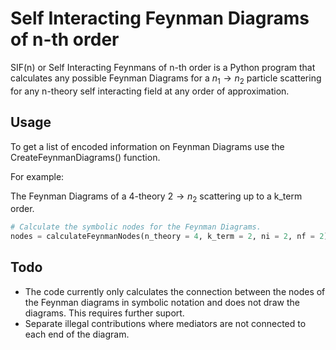# Self Interacting Feynman Diagrams of n-th order

SIF(n) or Self Interacting Feynmans of n-th order is a Python program that calculates any possible
Feynman Diagrams for a $n_1 \rightarrow n_2$ particle scattering for any n-theory self interacting field at any
order of approximation.

## Usage

To get a list of encoded information on Feynman Diagrams use the CreateFeynmanDiagrams() function.

For example:

The Feynman Diagrams of a 4-theory $2 \rightarrow n_2$ scattering up to a k_term order.

```python
# Calculate the symbolic nodes for the Feynman Diagrams.
nodes = calculateFeynmanNodes(n_theory = 4, k_term = 2, ni = 2, nf = 2)
```

## Todo

* The code currently only calculates the connection between the nodes of the Feynman diagrams in symbolic notation
and does not draw the diagrams. This requires further suport.
* Separate illegal contributions where mediators are not connected to each end of the diagram.